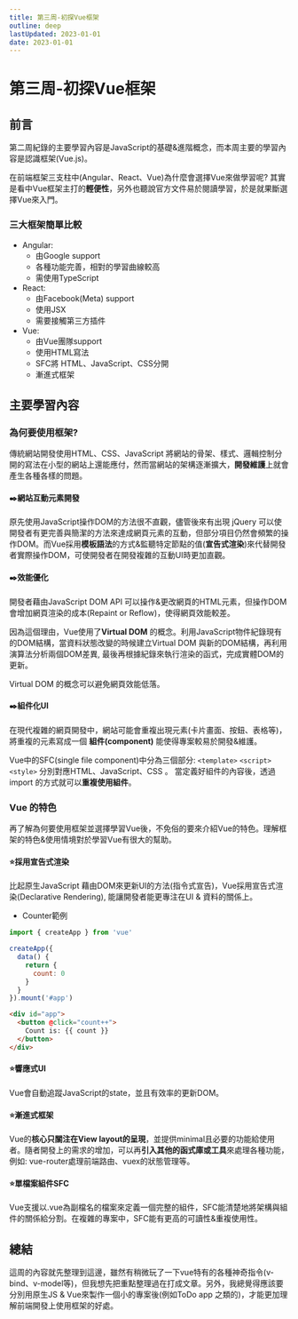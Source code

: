 ```yaml
---
title: 第三周-初探Vue框架
outline: deep
lastUpdated: 2023-01-01
date: 2023-01-01
---
```

# 第三周-初探Vue框架
## 前言
第二周紀錄的主要學習內容是JavaScript的基礎&進階概念，而本周主要的學習內容是認識框架(Vue.js)。

在前端框架三支柱中(Angular、React、Vue)為什麼會選擇Vue來做學習呢? 其實是看中Vue框架主打的**輕便性**，另外也聽說官方文件易於閱讀學習，於是就果斷選擇Vue來入門。

### 三大框架簡單比較
- Angular: 
	- 由Google support
	- 各種功能完善，相對的學習曲線較高
	- 需使用TypeScript
- React: 
	- 由Facebook(Meta) support
	- 使用JSX
	- 需要接觸第三方插件
- Vue:
	- 由Vue團隊support
	- 使用HTML寫法
	- SFC將 HTML、JavaScript、CSS分開
	- 漸進式框架

## 主要學習內容

### 為何要使用框架?
傳統網站開發使用HTML、CSS、JavaScript 將網站的骨架、樣式、邏輯控制分開的寫法在小型的網站上還能應付，然而當網站的架構逐漸擴大，**開發維護**上就會產生各種各樣的問題。

#### ✒️網站互動元素開發
原先使用JavaScript操作DOM的方法很不直觀，儘管後來有出現 jQuery 可以使開發者有更完善與簡潔的方法來達成網頁元素的互動，但部分項目仍然會頻繁的操作DOM。而Vue採用**模板語法**的方式&監聽特定節點的值(**宣告式渲染**)來代替開發者實際操作DOM，可使開發者在開發複雜的互動UI時更加直觀。

#### ✒️效能優化
開發者藉由JavaScript DOM API 可以操作&更改網頁的HTML元素，但操作DOM會增加網頁渲染的成本(Repaint or Reflow)，使得網頁效能較差。

因為這個理由，Vue使用了**Virtual DOM** 的概念。利用JavaScript物件紀錄現有的DOM結構，當資料狀態改變的時候建立Virtual DOM 與新的DOM結構，再利用演算法分析兩個DOM差異, 最後再根據紀錄來執行渲染的函式，完成實體DOM的更新。

Virtual DOM 的概念可以避免網頁效能低落。

#### ✒️組件化UI
在現代複雜的網頁開發中，網站可能會重複出現元素(卡片畫面、按鈕、表格等)，將重複的元素寫成一個 **組件(component)** 能使得專案較易於開發&維護。

Vue中的SFC(single file component)中分為三個部分: 
`<template>` `<script>` `<style>` 分別對應HTML、JavaScript、CSS 。 當定義好組件的內容後，透過import 的方式就可以**重複使用組件**。

### Vue 的特色
再了解為何要使用框架並選擇學習Vue後，不免俗的要來介紹Vue的特色。理解框架的特色&使用情境對於學習Vue有很大的幫助。

#### ⭐採用宣告式渲染
比起原生JavaScript 藉由DOM來更新UI的方法(指令式宣告)，Vue採用宣告式渲染(Declarative Rendering),
能讓開發者能更專注在UI & 資料的關係上。
- Counter範例
```js
import { createApp } from 'vue' 

createApp({ 
  data() { 
    return { 
	  count: 0 
    } 
  } 
}).mount('#app')
```
```HTML
<div id="app"> 
  <button @click="count++"> 
    Count is: {{ count }} 
  </button> 
</div>
```

#### ⭐響應式UI
Vue會自動追蹤JavaScript的state，並且有效率的更新DOM。

#### ⭐漸進式框架
Vue的**核心只關注在View layout的呈現**，並提供minimal且必要的功能給使用者。隨者開發上的需求的增加，可以再**引入其他的函式庫或工具**來處理各種功能，例如: vue-router處理前端路由、vuex的狀態管理等。

#### ⭐單檔案組件SFC
Vue支援以.vue為副檔名的檔案來定義一個完整的組件，SFC能清楚地將架構與組件的關係給分割。在複雜的專案中，SFC能有更高的可讀性&重複使用性。

## 總結
這周的內容就先整理到這邊，雖然有稍微玩了一下vue特有的各種神奇指令(v-bind、v-model等)，但我想先把重點整理過在打成文章。另外，我總覺得應該要分別用原生JS & Vue來製作一個小的專案後(例如ToDo app 之類的)，才能更加理解前端開發上使用框架的好處。